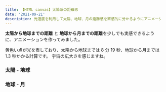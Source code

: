 ```yaml
---
title: 【HTML canvas】太陽系の距離感
date: '2021-09-21'
description: 光速度を利用して太陽、地球、月の距離感を直感的に分かるようにアニメーション化しました
---
```


**太陽から地球までの距離** と **地球から月までの距離**を少しでも実感できるように、アニメーションを作ってみました。

黄色い点が光を表しており、太陽から地球までは 8 分 19 秒、地球から月までは 1.3 秒かかる計算です。
宇宙の広大さを感じますね。

### 太陽 - 地球

<sun-earth-canvas></sun-earth-canvas>

### 地球 - 月

<earth-moon-canvas></earth-moon-canvas>
